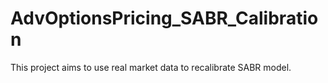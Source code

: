 # AdvOptionsPricing_SABR_Calibration
This project aims to use real market data to recalibrate SABR model.
